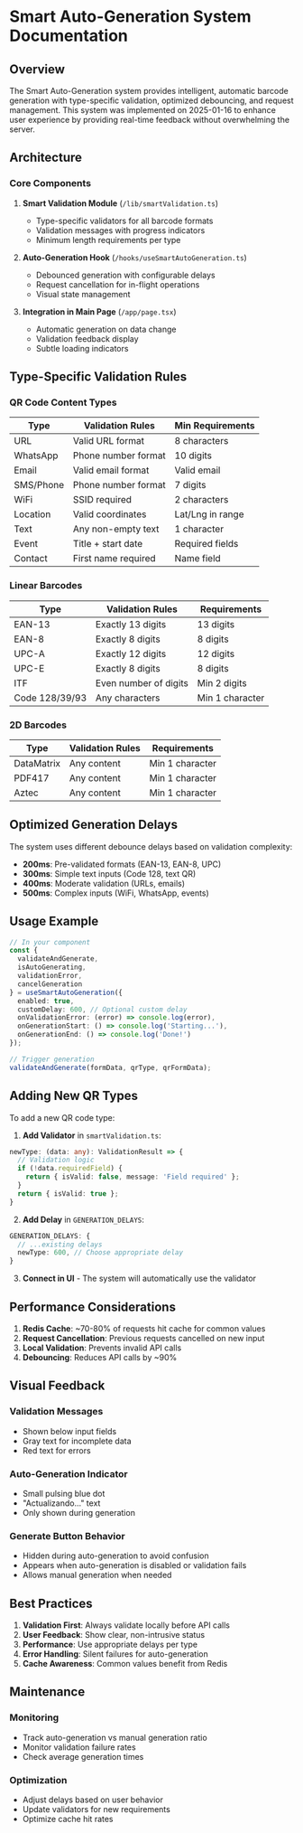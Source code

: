 # Smart Auto-Generation System Documentation

## Overview

The Smart Auto-Generation system provides intelligent, automatic barcode generation with type-specific validation, optimized debouncing, and request management. This system was implemented on 2025-01-16 to enhance user experience by providing real-time feedback without overwhelming the server.

## Architecture

### Core Components

1. **Smart Validation Module** (`/lib/smartValidation.ts`)
   - Type-specific validators for all barcode formats
   - Validation messages with progress indicators
   - Minimum length requirements per type

2. **Auto-Generation Hook** (`/hooks/useSmartAutoGeneration.ts`)
   - Debounced generation with configurable delays
   - Request cancellation for in-flight operations
   - Visual state management

3. **Integration in Main Page** (`/app/page.tsx`)
   - Automatic generation on data change
   - Validation feedback display
   - Subtle loading indicators

## Type-Specific Validation Rules

### QR Code Content Types

| Type | Validation Rules | Min Requirements |
|------|-----------------|------------------|
| URL | Valid URL format | 8 characters |
| WhatsApp | Phone number format | 10 digits |
| Email | Valid email format | Valid email |
| SMS/Phone | Phone number format | 7 digits |
| WiFi | SSID required | 2 characters |
| Location | Valid coordinates | Lat/Lng in range |
| Text | Any non-empty text | 1 character |
| Event | Title + start date | Required fields |
| Contact | First name required | Name field |

### Linear Barcodes

| Type | Validation Rules | Requirements |
|------|-----------------|--------------|
| EAN-13 | Exactly 13 digits | 13 digits |
| EAN-8 | Exactly 8 digits | 8 digits |
| UPC-A | Exactly 12 digits | 12 digits |
| UPC-E | Exactly 8 digits | 8 digits |
| ITF | Even number of digits | Min 2 digits |
| Code 128/39/93 | Any characters | Min 1 character |

### 2D Barcodes

| Type | Validation Rules | Requirements |
|------|-----------------|--------------|
| DataMatrix | Any content | Min 1 character |
| PDF417 | Any content | Min 1 character |
| Aztec | Any content | Min 1 character |

## Optimized Generation Delays

The system uses different debounce delays based on validation complexity:

- **200ms**: Pre-validated formats (EAN-13, EAN-8, UPC)
- **300ms**: Simple text inputs (Code 128, text QR)
- **400ms**: Moderate validation (URLs, emails)
- **500ms**: Complex inputs (WiFi, WhatsApp, events)

## Usage Example

```typescript
// In your component
const {
  validateAndGenerate,
  isAutoGenerating,
  validationError,
  cancelGeneration
} = useSmartAutoGeneration({
  enabled: true,
  customDelay: 600, // Optional custom delay
  onValidationError: (error) => console.log(error),
  onGenerationStart: () => console.log('Starting...'),
  onGenerationEnd: () => console.log('Done!')
});

// Trigger generation
validateAndGenerate(formData, qrType, qrFormData);
```

## Adding New QR Types

To add a new QR code type:

1. **Add Validator** in `smartValidation.ts`:
```typescript
newType: (data: any): ValidationResult => {
  // Validation logic
  if (!data.requiredField) {
    return { isValid: false, message: 'Field required' };
  }
  return { isValid: true };
}
```

2. **Add Delay** in `GENERATION_DELAYS`:
```typescript
GENERATION_DELAYS: {
  // ...existing delays
  newType: 600, // Choose appropriate delay
}
```

3. **Connect in UI** - The system will automatically use the validator

## Performance Considerations

1. **Redis Cache**: ~70-80% of requests hit cache for common values
2. **Request Cancellation**: Previous requests cancelled on new input
3. **Local Validation**: Prevents invalid API calls
4. **Debouncing**: Reduces API calls by ~90%

## Visual Feedback

### Validation Messages
- Shown below input fields
- Gray text for incomplete data
- Red text for errors

### Auto-Generation Indicator
- Small pulsing blue dot
- "Actualizando..." text
- Only shown during generation

### Generate Button Behavior
- Hidden during auto-generation to avoid confusion
- Appears when auto-generation is disabled or validation fails
- Allows manual generation when needed

## Best Practices

1. **Validation First**: Always validate locally before API calls
2. **User Feedback**: Show clear, non-intrusive status
3. **Performance**: Use appropriate delays per type
4. **Error Handling**: Silent failures for auto-generation
5. **Cache Awareness**: Common values benefit from Redis

## Maintenance

### Monitoring
- Track auto-generation vs manual generation ratio
- Monitor validation failure rates
- Check average generation times

### Optimization
- Adjust delays based on user behavior
- Update validators for new requirements
- Optimize cache hit rates